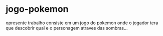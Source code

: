 # jogo-pokemon
 opresente trabalho consiste em um jogo do pokemon onde o jogador tera que descobrir qual e o personagem atraves das sombras...
